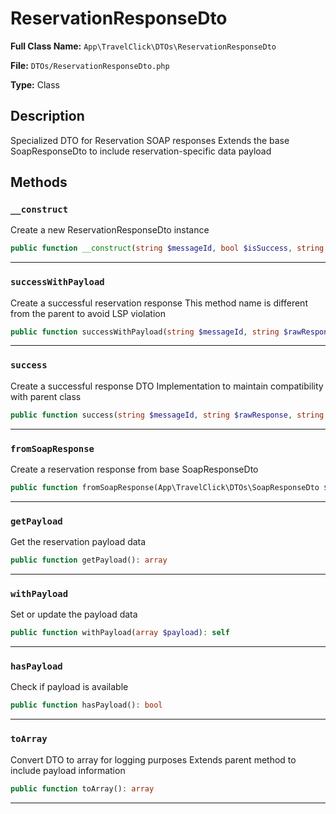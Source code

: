 # ReservationResponseDto

**Full Class Name:** `App\TravelClick\DTOs\ReservationResponseDto`

**File:** `DTOs/ReservationResponseDto.php`

**Type:** Class

## Description

Specialized DTO for Reservation SOAP responses
Extends the base SoapResponseDto to include reservation-specific data payload

## Methods

### `__construct`

Create a new ReservationResponseDto instance

```php
public function __construct(string $messageId, bool $isSuccess, string $rawResponse, array $payload = null, string $errorMessage = null, string $errorCode = null, array $warnings = null, Carbon\Carbon|null $timestamp = null, string $echoToken = null, array $headers = null, float $durationMs = null)
```

---

### `successWithPayload`

Create a successful reservation response
This method name is different from the parent to avoid LSP violation

```php
public function successWithPayload(string $messageId, string $rawResponse, array $payload, string $echoToken = null, array $headers = null, float $durationMs = null): self
```

---

### `success`

Create a successful response DTO
Implementation to maintain compatibility with parent class

```php
public function success(string $messageId, string $rawResponse, string $echoToken = null, array $headers = null, float $durationMs = null): self
```

---

### `fromSoapResponse`

Create a reservation response from base SoapResponseDto

```php
public function fromSoapResponse(App\TravelClick\DTOs\SoapResponseDto $response, array $payload = null): self
```

---

### `getPayload`

Get the reservation payload data

```php
public function getPayload(): array
```

---

### `withPayload`

Set or update the payload data

```php
public function withPayload(array $payload): self
```

---

### `hasPayload`

Check if payload is available

```php
public function hasPayload(): bool
```

---

### `toArray`

Convert DTO to array for logging purposes
Extends parent method to include payload information

```php
public function toArray(): array
```

---

